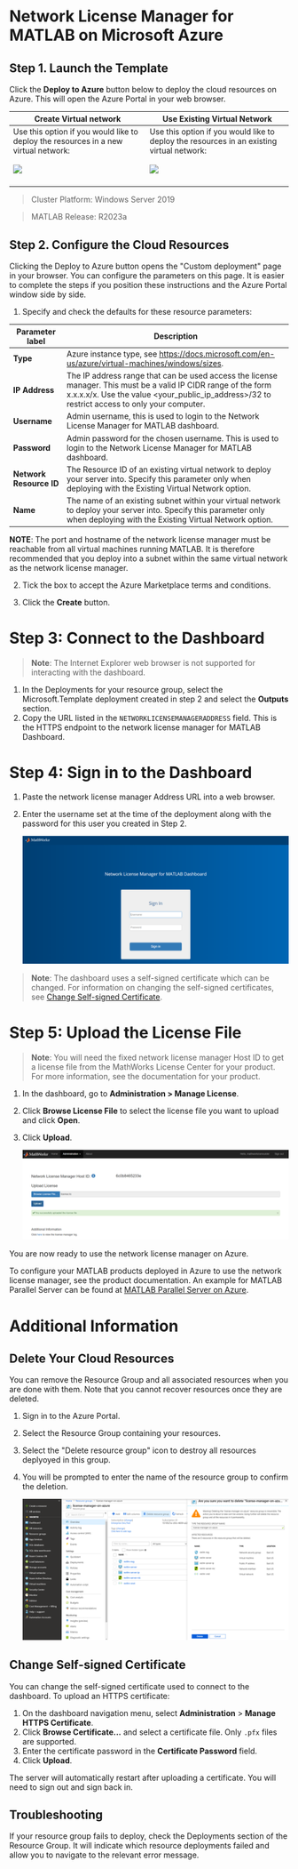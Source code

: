 # Network License Manager for MATLAB on Microsoft Azure

## Step 1. Launch the Template

Click the **Deploy to Azure** button below to deploy the cloud resources on Azure. This will open the Azure Portal in your web browser.

| Create Virtual network | Use Existing Virtual Network |
| --- | --- |
| Use this option if you would like to deploy the resources in a new virtual network:<br><br><a href="https://portal.azure.com/#create/Microsoft.Template/uri/https%3A%2F%2Fraw.githubusercontent.com%2Fmathworks-ref-arch%2Flicense-manager-for-matlab-on-azure%2Fmaster%2Freleases%2FR2023a%2Fazuredeploy-R2023a.json" target="_blank"><img src="https://aka.ms/deploytoazurebutton"/></a></br></br> | Use this option if you would like to deploy the resources in an existing virtual network: <br><br><a href="https://portal.azure.com/#create/Microsoft.Template/uri/https%3A%2F%2Fraw.githubusercontent.com%2Fmathworks-ref-arch%2Flicense-manager-for-matlab-on-azure%2Fmaster%2Freleases%2FR2023a%2Fazuredeploy-existing-vnet-R2023a.json" target="_blank"><img src="https://aka.ms/deploytoazurebutton"/></a></br></br> |

> Cluster Platform: Windows Server 2019

> MATLAB Release: R2023a

## Step 2. Configure the Cloud Resources
Clicking the Deploy to Azure button opens the "Custom deployment" page in your browser. You can configure the parameters on this page. It is easier to complete the steps if you position these instructions and the Azure Portal window side by side.

1. Specify and check the defaults for these resource parameters:

| Parameter label | Description |
| --------------- | ----------- |
| **Type** | Azure instance type, see https://docs.microsoft.com/en-us/azure/virtual-machines/windows/sizes. |
| **IP Address** | The IP address range that can be used access the license manager. This must be a valid IP CIDR range of the form x.x.x.x/x. Use the value &lt;your_public_ip_address&gt;/32 to restrict access to only your computer. |
| **Username** | Admin username, this is used to login to the Network License Manager for MATLAB dashboard. |
| **Password** | Admin password for the chosen username. This is used to login to the Network License Manager for MATLAB dashboard. |
| **Network Resource ID** | The Resource ID of an existing virtual network to deploy your server into. Specify this parameter only when deploying with the Existing Virtual Network option. |
| **Name** | The name of an existing subnet within your virtual network to deploy your server into. Specify this parameter only when deploying with the Existing Virtual Network option. |


**NOTE**: The port and hostname of the network license manager must be reachable from all virtual machines running MATLAB. It is therefore recommended that you deploy into a subnet within the same virtual network as the network license manager.

2. Tick the box to accept the Azure Marketplace terms and conditions.

3. Click the **Create** button.

# Step 3: Connect to the Dashboard

> **Note**: The Internet Explorer web browser is not supported for interacting with the dashboard.

1. In the Deployments for your resource group, select the Microsoft.Template deployment created in step 2 and select the **Outputs** section.
2. Copy the URL listed in the `NETWORKLICENSEMANAGERADDRESS` field. This is the HTTPS endpoint to the network license manager for MATLAB Dashboard.

# Step 4: Sign in to the Dashboard
1. Paste the network license manager Address URL into a web browser.
2. Enter the username set at the time of the deployment along with the password for this user you created in Step 2.

    ![Console Login](../../img/Console_Login.png)

> **Note**: The dashboard uses a self-signed certificate which can be changed. For information on changing the self-signed certificates, see [Change Self-signed Certificate](#change-self-signed-certificate).

# Step 5: Upload the License File
> **Note**: You will need the fixed network license manager Host ID to get a license file from the MathWorks License Center for your product. For more information, see the documentation for your product.

1. In the dashboard, go to **Administration > Manage License**.
2. Click **Browse License File** to select the license file you want to upload and click **Open**.
3. Click **Upload**.

    ![Console Upload](../../img/Console_Upload.png)

You are now ready to use the network license manager on Azure.

To configure your MATLAB products deployed in Azure to use the network license manager, see the product documentation. An example for MATLAB Parallel Server can be found at [MATLAB Parallel Server on Azure](https://github.com/mathworks-ref-arch/matlab-parallel-server-on-azure).

# Additional Information
## Delete Your Cloud Resources
You can remove the Resource Group and all associated resources when you are done with them. Note that you cannot recover resources once they are deleted.
1. Sign in to the Azure Portal.
2. Select the Resource Group containing your resources.
3. Select the "Delete resource group" icon to destroy all resources deplyoyed in this group.
4. You will be prompted to enter the name of the resource group to confirm the deletion.

    ![Resource Group Delete](../../img/Resource_Group_Delete.png)

## Change Self-signed Certificate
You can change the self-signed certificate used to connect to the dashboard. To upload an HTTPS certificate:
1. On the dashboard navigation menu, select **Administration** > **Manage HTTPS Certificate**.
1. Click **Browse Certificate...** and select a certificate file. Only `.pfx` files are supported.
1. Enter the certificate password in the **Certificate Password** field.
1. Click **Upload**.

The server will automatically restart after uploading a certificate. You will need to sign out and sign back in.

## Troubleshooting
If your resource group fails to deploy, check the Deployments section of the Resource Group. It will indicate which resource deployments failed and allow you to navigate to the relevant error message.
